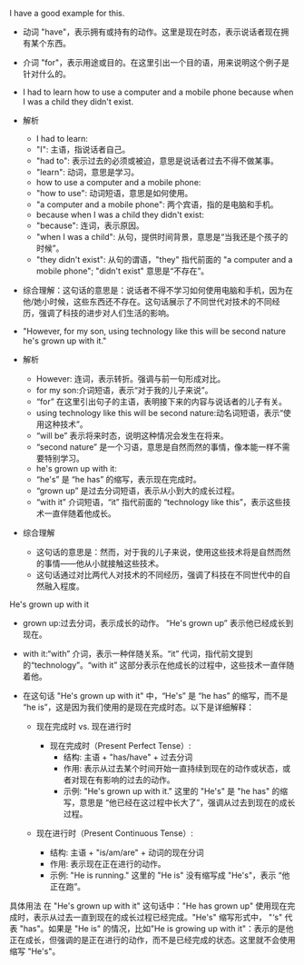 I have a good example for this.
 - 动词 "have"，表示拥有或持有的动作。这里是现在时态，表示说话者现在拥有某个东西。
 - 介词 "for"，表示用途或目的。在这里引出一个目的语，用来说明这个例子是针对什么的。

- I had to learn how to use a computer and a mobile phone because when I was a child they didn't exist.
- 解析
  - I had to learn:
  - "I": 主语，指说话者自己。
  - "had to": 表示过去的必须或被迫，意思是说话者过去不得不做某事。
  - "learn": 动词，意思是学习。
  - how to use a computer and a mobile phone:
  - "how to use": 动词短语，意思是如何使用。
  - "a computer and a mobile phone": 两个宾语，指的是电脑和手机。
  - because when I was a child they didn't exist:
  - "because": 连词，表示原因。
  - "when I was a child": 从句，提供时间背景，意思是“当我还是个孩子的时候”。
  - "they didn't exist": 从句的谓语，"they" 指代前面的 "a computer and a mobile phone"; "didn't exist" 意思是“不存在”。

- 综合理解：这句话的意思是：说话者不得不学习如何使用电脑和手机，因为在他/她小时候，这些东西还不存在。这句话展示了不同世代对技术的不同经历，强调了科技的进步对人们生活的影响。

- "However, for my son, using technology like this will be second nature he's grown up with it."
- 解析
  - However: 连词，表示转折。强调与前一句形成对比。
  - for my son:介词短语，表示“对于我的儿子来说”。
  - “for” 在这里引出句子的主语，表明接下来的内容与说话者的儿子有关。
  - using technology like this will be second nature:动名词短语，表示“使用这种技术”。
  - “will be” 表示将来时态，说明这种情况会发生在将来。
  - “second nature” 是一个习语，意思是自然而然的事情，像本能一样不需要特别学习。
  - he's grown up with it:
  - “he's” 是 “he has” 的缩写，表示现在完成时。
  - “grown up” 是过去分词短语，表示从小到大的成长过程。
  - “with it” 介词短语，“it” 指代前面的 “technology like this”，表示这些技术一直伴随着他成长。
- 综合理解
  - 这句话的意思是：然而，对于我的儿子来说，使用这些技术将是自然而然的事情——他从小就接触这些技术。
  - 这句话通过对比两代人对技术的不同经历，强调了科技在不同世代中的自然融入程度。

He's grown up with it
- grown up:过去分词，表示成长的动作。 “He's grown up” 表示他已经成长到现在。
- with it:“with” 介词，表示一种伴随关系。“it” 代词，指代前文提到的“technology”。“with it” 这部分表示在他成长的过程中，这些技术一直伴随着他。
- 在这句话 "He's grown up with it" 中，“He's” 是 “he has” 的缩写，而不是 “he is”，这是因为我们使用的是现在完成时态。以下是详细解释：

  - 现在完成时 vs. 现在进行时
      - 现在完成时（Present Perfect Tense）:
        - 结构: 主语 + "has/have" + 过去分词
        - 作用: 表示从过去某个时间开始一直持续到现在的动作或状态，或者对现在有影响的过去的动作。
        - 示例: "He's grown up with it." 这里的 "He's" 是 "he has" 的缩写，意思是 “他已经在这过程中长大了”，强调从过去到现在的成长过程。

  - 现在进行时（Present Continuous Tense）:
      - 结构: 主语 + "is/am/are" + 动词的现在分词
      - 作用: 表示现在正在进行的动作。
      - 示例: "He is running." 这里的 "He is" 没有缩写成 "He's"，表示 “他正在跑”。

具体用法
在 "He's grown up with it" 这句话中："He has grown up" 使用现在完成时，表示从过去一直到现在的成长过程已经完成。"He's" 缩写形式中， "‘s" 代表 "has"。如果是 "He is" 的情况，比如"He is growing up with it"：表示的是他正在成长，但强调的是正在进行的动作，而不是已经完成的状态。这里就不会使用缩写 "He's"。